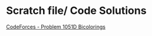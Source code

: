 #  Scratch file/ Code Solutions
[CodeForces - Problem 1051D Bicolorings](https://codeforces.com/contest/1051/submission/46049994)

